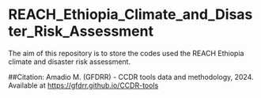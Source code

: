 # REACH_Ethiopia_Climate_and_Disaster_Risk_Assessment
The aim of this repository is to store the codes used the REACH Ethiopia climate and disaster risk assessment.

##Citation:
Amadio M. (GFDRR) - CCDR tools data and methodology, 2024. Available at https://gfdrr.github.io/CCDR-tools
